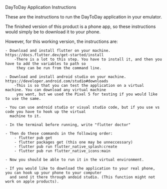 
DayToDay Application Instructions


These are the instructions to run the DayToDay application in your emulator. 

The finished version of this product is a phone app, so these instructions would simply be to download it to your phone.


However, for this working version, the instructions are:

	- Download and install flutter on your machine. https://docs.flutter.dev/get-started/install
		-There is a lot to this step. You have to install it, and then you have to add the variables to path so
		 they can be run from the command line. 

	- Download and install android studio on your machine. https://developer.android.com/studio#downloads
		-This is so that you can test the application on a virtual machine. You can download any virtual machine
		 you want, but we used the Pixel 5 for testing if you would like to use the same.

	- You can use android studio or visual studio code, but if you use vs code you have to hook up the virtual
	  machine to it.

	- In the terminal before running, write "flutter doctor"

	- Then do these commands in the following order:
		- flutter pub get
		- flutter packages get (this one may be unneccessary)
		- flutter pub run flutter_native_splash:create
		- flutter pub run flutter_native_icons:main

	- Now you should be able to run it in the virtual environment.

	- If you would like to download the application to your real phone, you can hook up your phone to your computer
	  and send it there through andoid studio. (This function might not work on apple products).
